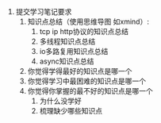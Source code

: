 1. 提交学习笔记要求
	1. 知识点总结（使用思维导图 如xmind）:
	    1. tcp ip http协议的知识点总结 
	    2. 多线程知识点总结
	    3. io多路复用知识点总结
	    4. async知识点总结
    2. 你觉得学得最好的知识点是哪一个
    3. 你觉得学习中最困难的知识点是哪一个
    4. 你觉得你掌握的最不好的知识点是哪一个
         1. 为什么没学好
         2. 梳理缺少哪些知识点
